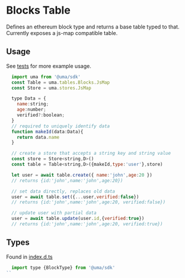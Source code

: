 # Blocks Table
Defines an ethereum block type and returns a base table typed to that. Currently exposes a js-map compatible table.

## Usage
See [tests](./js-map.test.ts) for more example usage.

```js
  import uma from '@uma/sdk'
  const Table = uma.tables.Blocks.JsMap
  const Store = uma.stores.JsMap

  type Data = {
    name:string;
    age:number;
    verified?:boolean;
  }
  // required to uniquely identify data
  function makeId(data:Data){
    return data.name
  }

  // create a store that accepts a string key and string value
  const store = Store<string,D>()
  const table = Table<string,D>({makeId,type:'user'},store)

  let user = await table.create({ name:'john',age:20 })
  // returns {id:'john',name:'john',age:20})

  // set data directly, replaces old data
  user = await table.set({...user,verified:false})
  // returns {id:'john',name:'john',age:20, verified:false})

  // update user with partial data
  user = await table.update(user.id,{verified:true})
  // returns {id:'john',name:'john',age:20, verified:true})

```

## Types
Found in [index.d.ts](./index.d.ts)
```js
  import type {BlockType} from '@uma/sdk'
``

